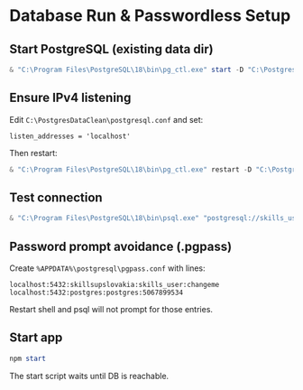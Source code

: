 # Database Run & Passwordless Setup

## Start PostgreSQL (existing data dir)
```powershell
& "C:\Program Files\PostgreSQL\18\bin\pg_ctl.exe" start -D "C:\PostgresDataClean" -l "C:\PostgresDataClean\server.log"
```

## Ensure IPv4 listening
Edit `C:\PostgresDataClean\postgresql.conf` and set:
```
listen_addresses = 'localhost'
```
Then restart:
```powershell
& "C:\Program Files\PostgreSQL\18\bin\pg_ctl.exe" restart -D "C:\PostgresDataClean"
```

## Test connection
```powershell
& "C:\Program Files\PostgreSQL\18\bin\psql.exe" "postgresql://skills_user:changeme@localhost:5432/skillsupslovakia" -c "SELECT current_user, current_database();"
```

## Password prompt avoidance (.pgpass)
Create `%APPDATA%\postgresql\pgpass.conf` with lines:
```
localhost:5432:skillsupslovakia:skills_user:changeme
localhost:5432:postgres:postgres:5067899534
```
Restart shell and psql will not prompt for those entries.

## Start app
```powershell
npm start
```
The start script waits until DB is reachable.
